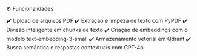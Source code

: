 ⚙️ Funcionalidades

✔️ Upload de arquivos PDF
✔️ Extração e limpeza de texto com PyPDF
✔️ Divisão inteligente em chunks de texto
✔️ Criação de embeddings com o modelo text-embedding-3-small
✔️ Armazenamento vetorial em Qdrant
✔️ Busca semântica e respostas contextuais com GPT-4o

